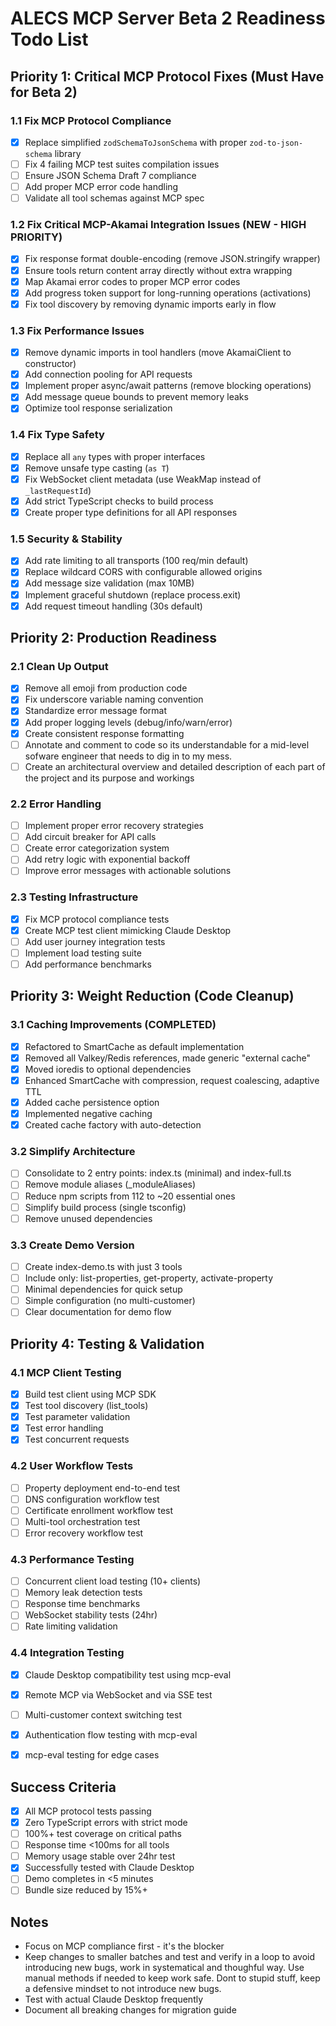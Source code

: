 # ALECS MCP Server Beta 2 Readiness Todo List

## Priority 1: Critical MCP Protocol Fixes (Must Have for Beta 2)

### 1.1 Fix MCP Protocol Compliance
- [x] Replace simplified `zodSchemaToJsonSchema` with proper `zod-to-json-schema` library
- [ ] Fix 4 failing MCP test suites compilation issues
- [ ] Ensure JSON Schema Draft 7 compliance
- [ ] Add proper MCP error code handling
- [ ] Validate all tool schemas against MCP spec

### 1.2 Fix Critical MCP-Akamai Integration Issues (NEW - HIGH PRIORITY)
- [x] Fix response format double-encoding (remove JSON.stringify wrapper)
- [x] Ensure tools return content array directly without extra wrapping
- [x] Map Akamai error codes to proper MCP error codes
- [x] Add progress token support for long-running operations (activations)
- [x] Fix tool discovery by removing dynamic imports early in flow

### 1.3 Fix Performance Issues
- [x] Remove dynamic imports in tool handlers (move AkamaiClient to constructor)
- [x] Add connection pooling for API requests
- [x] Implement proper async/await patterns (remove blocking operations)
- [x] Add message queue bounds to prevent memory leaks
- [x] Optimize tool response serialization

### 1.4 Fix Type Safety
- [x] Replace all `any` types with proper interfaces
- [x] Remove unsafe type casting (`as T`)
- [x] Fix WebSocket client metadata (use WeakMap instead of `_lastRequestId`)
- [x] Add strict TypeScript checks to build process
- [x] Create proper type definitions for all API responses

### 1.5 Security & Stability
- [x] Add rate limiting to all transports (100 req/min default)
- [x] Replace wildcard CORS with configurable allowed origins
- [x] Add message size validation (max 10MB)
- [x] Implement graceful shutdown (replace process.exit)
- [x] Add request timeout handling (30s default)

## Priority 2: Production Readiness

### 2.1 Clean Up Output
- [x] Remove all emoji from production code
- [x] Fix underscore variable naming convention
- [x] Standardize error message format
- [x] Add proper logging levels (debug/info/warn/error)
- [x] Create consistent response formatting
- [ ] Annotate and comment to code so its understandable for a mid-level sofware engineer that needs to dig in to my mess.
- [ ] Create an architectural overview and detailed description of each part of the project and its purpose and workings

### 2.2 Error Handling
- [ ] Implement proper error recovery strategies
- [ ] Add circuit breaker for API calls
- [ ] Create error categorization system
- [ ] Add retry logic with exponential backoff
- [ ] Improve error messages with actionable solutions

### 2.3 Testing Infrastructure
- [x] Fix MCP protocol compliance tests
- [x] Create MCP test client mimicking Claude Desktop
- [ ] Add user journey integration tests
- [ ] Implement load testing suite
- [ ] Add performance benchmarks

## Priority 3: Weight Reduction (Code Cleanup)

### 3.1 Caching Improvements (COMPLETED)
- [x] Refactored to SmartCache as default implementation
- [x] Removed all Valkey/Redis references, made generic "external cache"
- [x] Moved ioredis to optional dependencies
- [x] Enhanced SmartCache with compression, request coalescing, adaptive TTL
- [x] Added cache persistence option
- [x] Implemented negative caching
- [x] Created cache factory with auto-detection

### 3.2 Simplify Architecture
- [ ] Consolidate to 2 entry points: index.ts (minimal) and index-full.ts
- [ ] Remove module aliases (_moduleAliases)
- [ ] Reduce npm scripts from 112 to ~20 essential ones
- [ ] Simplify build process (single tsconfig)
- [ ] Remove unused dependencies

### 3.3 Create Demo Version
- [ ] Create index-demo.ts with just 3 tools
- [ ] Include only: list-properties, get-property, activate-property
- [ ] Minimal dependencies for quick setup
- [ ] Simple configuration (no multi-customer)
- [ ] Clear documentation for demo flow

## Priority 4: Testing & Validation

### 4.1 MCP Client Testing
- [x] Build test client using MCP SDK
- [x] Test tool discovery (list_tools)
- [x] Test parameter validation
- [x] Test error handling
- [x] Test concurrent requests

### 4.2 User Workflow Tests
- [ ] Property deployment end-to-end test
- [ ] DNS configuration workflow test
- [ ] Certificate enrollment workflow test
- [ ] Multi-tool orchestration test
- [ ] Error recovery workflow test

### 4.3 Performance Testing
- [ ] Concurrent client load testing (10+ clients)
- [ ] Memory leak detection tests
- [ ] Response time benchmarks
- [ ] WebSocket stability tests (24hr)
- [ ] Rate limiting validation

### 4.4 Integration Testing
- [x] Claude Desktop compatibility test using mcp-eval
- [x] Remote MCP via WebSocket and via SSE test
- [ ] Multi-customer context switching test
- [x] Authentication flow testing with mcp-eval
- [x] mcp-eval testing for edge cases


## Success Criteria

- [x] All MCP protocol tests passing
- [x] Zero TypeScript errors with strict mode
- [ ] 100%+ test coverage on critical paths
- [ ] Response time <100ms for all tools
- [ ] Memory usage stable over 24hr test
- [x] Successfully tested with Claude Desktop
- [ ] Demo completes in <5 minutes
- [ ] Bundle size reduced by 15%+

## Notes

- Focus on MCP compliance first - it's the blocker
- Keep changes to smaller batches and test and verify in a loop to avoid introducing new bugs, work in systematical and thoughful way. Use manual methods if needed to keep work safe. Dont to stupid stuff, keep a defensive mindset to not introduce new bugs.
- Test with actual Claude Desktop frequently
- Document all breaking changes for migration guide